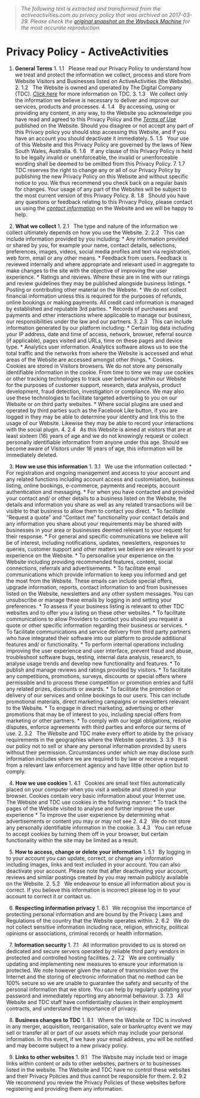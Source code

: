 > *The following text is extracted and transformed from the activeactivities.com.au privacy policy that was archived on 2017-03-29. Please check the [original snapshot on the Wayback Machine](https://web.archive.org/web/20170329152352id_/https%3A//www.activeactivities.com.au/page/privacy-policy) for the most accurate reproduction.*

# Privacy Policy - ActiveActivities

  1. **General Terms**
    1. 1.1   Please read our Privacy Policy to understand how we treat and protect the information we collect, process and store from Website Visitors and Businesses listed on ActiveActivities (the Website).
    2. 1.2   The Website is owned and operated by The Digital Company (TDC). [_Click here_](http://www.thedigitalcompany.com.au/) for more information on TDC.
    3. 1.3   We collect only the information we believe is necessary to deliver and improve our services, products and processes.
    4. 1.4   By accessing, using or providing any content, in any way, to the Website you acknowledge you have read and agreed to this Privacy Policy and the [_Terms of Use_](https://web.archive.org/page/terms-use) published on the Website. Should you disagree or not accept any part of this Privacy policy you should stop accessing this Website, and if you have an account you should deactivate it immediately.
    5. 1.5   Your use of this Website and this Privacy Policy are governed by the laws of New South Wales, Australia.
    6. 1.6   If any clause of this Privacy Policy is held to be legally invalid or unenforceable, the invalid or unenforceable wording shall be deemed to be omitted from this Privacy Policy.
    7. 1.7   TDC reserves the right to change any or all of our Privacy Policy by publishing the new Privacy Policy on this Website and without specific notice to you. We thus recommend you check back on a regular basis for changes. Your usage of any part of the Websites will be subject to the most current version of this Privacy Policy.
    8. 1.8   Should you have any questions or feedback relating to this Privacy Policy, please contact us using the [_contact information_](https://web.archive.org/contact) on the Website and we will be happy to help.
  
 
  2.  **What we collect**
    1. 2.1   The type and nature of the information we collect ultimately depends on how you use the Website.
    2. 2.2   This can include information provided by you including:
      * Any information provided or shared by you, for example your name, contact details, selections, preferences, images, videos, social media profiles and text via registration, web form, email or any other means.
      * Feedback from users. Feedback is reviewed internally and where appropriate and relevant used in aggregate to make changes to the site with the objective of improving the user experience.
      * Ratings and reviews. Where these are in line with our ratings and review guidelines they may be published alongside business listings.
      * Posting or contributing other material on the Website.
      * We do not collect financial information unless this is required for the purposes of refunds, online bookings or making payments. All credit card information is managed by established and reputable 3rd parties.
      * Records of purchases and payments and other interactions where applicable to manage our business, our responsibilities under the law and our partners.
    3. 2.3   This can include information generated by our platform including:
      * Certain log data including your IP address, date and time of access, network, browser, referral source (if applicable), pages visited and URLs, time on these pages and device type.
      * Analytics user information. Analytics software allows us to see the total traffic and the networks from where the Website is accessed and what areas of the Website are accessed amongst other things.
      * Cookies. Cookies are stored in Visitors browsers. We do not store any personally identifiable information in the cookie. From time to time we may use cookies or other tracking technologies to track user behaviour within our Website for the purposes of customer support, research, data analysis, product development, fraud detection, investigation or compliance. We may also use these technologies to facilitate targeted advertising to you on our Website or on third party websites.
      * Where social plugins are used and operated by third parties such as the Facebook Like button, if you are logged in they may be able to determine your identity and link this to the usage of our Website. Likewise they may be able to record your interactions with the social plugin.
    4. 2.4   As this Website is aimed at visitors that are at least sixteen (16) years of age and we do not knowingly request or collect personally identifiable information from anyone under this age. Should we become aware of Visitors under 16 years of age, this information will be immediately deleted.
  
 
  3.  **How we use this information**
    1. 3.1   We use the information collected:
      * For registration and ongoing management and access to your account and any related functions including account access and customisation, business listing, online bookings, e-commerce, payments and receipts, account authentication and messaging.
      * For when you have contacted and provided your contact and/ or other details to a business listed on the Website, the details and information you share as well as any related transactions will be visible to that business to allow them to contact you direct.
      * To facilitate “Request a quote” and “Contact me” functionality your contact details and any information you share about your requirements may be shared with businesses in your area or businesses deemed relevant to your request for their response.
      * For general and specific communications we believe will be of interest, including notifications, updates, newsletters, responses to queries, customer support and other matters we believe are relevant to your experience on the Website.
      * To personalise your experience on the Website including providing recommended features, content, social connections, referrals and advertisements.
      * To facilitate email communications which provide information to keep you informed and get the most from the Website. These emails can include special offers, upgrade information, reports, contact information to and from businesses listed on the Website, newsletters and any other system messages. You can unsubscribe or manage these emails by logging in and setting your preferences.
      * To assess if your business listing is relevant to other TDC websites and to offer you a listing on these other websites.
      * To facilitate communications to allow Providers to contact you should you request a quote or other specific information regarding their business or services.
      * To facilitate communications and service delivery from third party partners who have integrated their software into our platform to provide additional features and/ or functionality.
      * To perform internal operations including improving the user experience and user interface, prevent fraud and abuse, troubleshoot software bugs, testing, internal data analysis, research, to analyse usage trends and develop new functionality and features.
      * To publish and manage reviews and ratings provided by visitors.
      * To facilitate any competitions, promotions, surveys, discounts or special offers where permissible and to process these competition or promotion entries and fulfil any related prizes, discounts or awards.
      * To facilitate the promotion or delivery of our services and online bookings to our users. This can include promotional materials, direct marketing campaigns or newsletters relevant to the Website.
      * To engage in direct marketing, advertising or other promotions that may be of interest to you, including special offers from marketing or other partners.
      * To comply with our legal obligations, resolve disputes, enforce agreements with third parties and enforce our terms of use.
    2. 3.2   The Website and TDC make every effort to abide by the privacy requirements in the geographies where the Website operates.
    3. 3.3   It is our policy not to sell or share any personal information provided by users without their permission. Circumstances under which we may disclose such information includes where we are required to by law or receive a request from a relevant law enforcement agency and have little other option but to comply.
  
 
  4.  **How we use cookies**
    1. 4.1   Cookies are small text files automatically placed on your computer when you visit a website and stored in your browser. Cookies contain very basic information about your Internet use. The Website and TDC use cookies in the following manner:
      * To track the pages of the Website visited to analyse and further improve the user experience
      * To improve the user experience by determining what advertisements or content you may or may not see
    2. 4.2   We do not store any personally identifiable information in the cookie.
    3. 4.3   You can refuse to accept cookies by turning them off in your browser, but certain functionality within the site may be limited as a result.
  
 
  5.  **How to access, change or delete your information**
    1. 5.1   By logging in to your account you can update, correct, or change any information including images, links and text included in your account. You can also deactivate your account. Please note that after deactivating your account, reviews and similar postings created by you may remain publicly available on the Website.
    2. 5.2   We endeavour to ensue all information about you is correct. If you believe this information is incorrect please log in to your account to correct it or contact us.
  
 
  6.  **Respecting information privacy**
    1. 6.1   We recognise the importance of protecting personal information and are bound by the Privacy Laws and Regulations of the country that the Website operates within.
    2. 6.2   We do not collect sensitive information including race, religion, ethnicity, political opinions or associations, criminal records or health information.
  
 
  7.  **Information security**
    1. 7.1   All information provided to us is stored on dedicated and secure servers operated by reliable third party vendors in protected and controlled hosting facilities.
    2. 7.2   We are continually updating and implementing new measures to ensure your information is protected. We note however given the nature of transmission over the Internet and the storing of electronic information that no method can be 100% secure so we are unable to guarantee the safety and security of the personal information that we store. You can help by regularly updating your password and immediately reporting any abnormal behaviour.
    3. 7.3   All Website and TDC staff have confidentiality clauses in their employment contracts, and understand the importance of privacy.
  
 
  8.  **Business changes to TDC**
    1. 8.1   Where the Website or TDC is involved in any merger, acquisition, reorganisation, sale or bankruptcy event we may sell or transfer all or part of our assets which may include your personal information. In this event, if we have your email address, you will be notified and may become subject to a new privacy policy.
  
 
  9.  **Links to other websites**
    1. 9.1   The Website may include text or image links within content or ads to other websites, partners or to businesses listed in the website. The Website and TDC have no control these websites and their Privacy Policies and thus cannot be responsible for them.
    2. 9.2   We recommend you review the Privacy Policies of these websites before registering and providing them any information.
  
 


